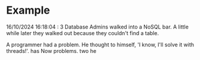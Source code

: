 # Example

<!-- replace-with-date starts -->
16/10/2024 16:18:04 : 3 Database Admins walked into a NoSQL bar. A little while later they walked out because they couldn't find a table.
<!-- replace-with-date ends -->

<!-- replace-with-joke starts -->
A programmer had a problem. He thought to himself, 'I know, I'll solve it with threads!'. has Now problems. two he
<!-- replace-with-joke ends -->
